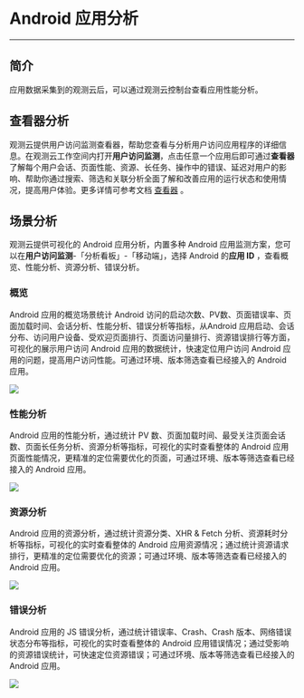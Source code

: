 # Android 应用分析
---

## 简介

应用数据采集到的观测云后，可以通过观测云控制台查看应用性能分析。

## 查看器分析

观测云提供用户访问监测查看器，帮助您查看与分析用户访问应用程序的详细信息。在观测云工作空间内打开**用户访问监测**，点击任意一个应用后即可通过**查看器**了解每个用户会话、页面性能、资源、长任务、操作中的错误、延迟对用户的影响、帮助你通过搜索、筛选和关联分析全面了解和改善应用的运行状态和使用情况，提高用户体验。更多详情可参考文档 [查看器](../explorer/index.md) 。

## 场景分析

观测云提供可视化的 Android 应用分析，内置多种 Android 应用监测方案，您可以在**用户访问监测**-「分析看板」-「移动端」，选择 Android 的**应用 ID** ，查看概览、性能分析、资源分析、错误分析。

### 概览

Android 应用的概览场景统计 Android 访问的启动次数、PV数、页面错误率、页面加载时间、会话分析、性能分析、错误分析等指标，从Android 应用启动、会话分布、访问用户设备、受欢迎页面排行、页面访问量排行、资源错误排行等方面，可视化的展示用户访问 Android 应用的数据统计，快速定位用户访问 Android 应用的问题，提高用户访问性能。可通过环境、版本筛选查看已经接入的 Android 应用。

![](../img/10.android_overview.png)

### 性能分析

Android 应用的性能分析，通过统计 PV 数、页面加载时间、最受关注页面会话数、页面长任务分析、资源分析等指标，可视化的实时查看整体的 Android 应用页面性能情况，更精准的定位需要优化的页面，可通过环境、版本等筛选查看已经接入的 Android 应用。

![](../img/10.android_performance.png)

### 资源分析

Android 应用的资源分析，通过统计资源分类、XHR & Fetch 分析、资源耗时分析等指标，可视化的实时查看整体的 Android 应用资源情况；通过统计资源请求排行，更精准的定位需要优化的资源；可通过环境、版本等筛选查看已经接入的 Android 应用。

![](../img/10.android_resource.png)

### 错误分析

Android 应用的 JS 错误分析，通过统计错误率、Crash、Crash 版本、网络错误状态分布等指标，可视化的实时查看整体的 Android 应用错误情况；通过受影响的资源错误统计，可快速定位资源错误；可通过环境、版本等筛选查看已经接入的 Android 应用。

![](../img/10.android_error.png)



